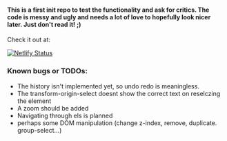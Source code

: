 #### This is a first init repo to test the functionality and ask for critics. The code is messy and ugly and needs a lot of love to hopefully look nicer later. Just don't read it! ;)

Check it out at:

[![Netlify Status](https://api.netlify.com/api/v1/badges/c451e9b8-1a0c-49bc-bef7-efceec46e068/deploy-status)](https://pimp-your-svg.netlify.app)

### Known bugs or TODOs:
* The history isn't implemented yet, so undo redo is meaningless.
* The transform-origin-select doesnt show the correct text on reselczing the element
* A zoom should be added
* Navigating through els is planned
* perhaps some DOM manipulation (change z-index, remove, duplicate. group-select...)
